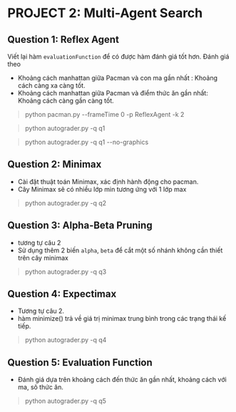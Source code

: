 # PROJECT 2: Multi-Agent Search

## Question 1: Reflex Agent
Viết lại hàm `evaluationFunction` để có được hàm đánh giá tốt hơn.
Đánh giá theo 
- Khoảng cách manhattan giữa Pacman và con ma gần nhất : Khoảng cách càng xa càng tốt.
- Khoảng cách manhattan giữa Pacman và điểm thức ăn gần nhất: Khoảng cách càng gần càng tốt.

>python pacman.py --frameTime 0 -p ReflexAgent -k 2 

>python autograder.py -q q1

>python autograder.py -q q1 --no-graphics

## Question 2: Minimax

- Cài đặt thuật toán Minimax, xác định hành động cho pacman.
- Cây Minimax sẽ có nhiều lớp min tương ứng với 1 lớp max 
> python autograder.py -q q2
## Question 3: Alpha-Beta Pruning
- tương tự câu 2
- Sử dụng thêm 2 biến `alpha`, `beta` để cắt một số nhánh không cần thiết trên cây minimax
> python autograder.py -q q3
## Question 4: Expectimax
- Tương tự câu 2.
- hàm minimize() trả về giá trị minimax trung bình trong các trạng thái kế tiếp.
> python autograder.py -q q4
## Question 5: Evaluation Function
- Đánh giá dựa trên khoảng cách đến thức ăn gần nhất, khoảng cách với ma, sô thức ăn.
> python autograder.py -q q5